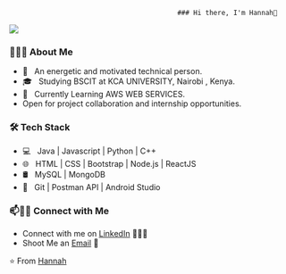                                               ### Hi there, I'm Hannah👋

<!--
**hannah njeri** is a ✨ _special_ ✨ repository because its `README.md` (this file) appears on your GitHub profile.
Here are some ideas to get you started:
- 🔭 I’m currently working on ...
- 🌱 I’m currently learning ...
- 👯 I’m looking to collaborate on ...
- 🤔 I’m looking for help with ...
- 💬 Ask me about ...
- 📫 How to reach me: ...
- 😄 Pronouns: ...
- ⚡ Fun fact: ...
-->
<img src="https://img.shields.io/badge/Supported%20by-VSCode%20Power%20User%20%E2%86%92-gray.svg?colorA=655BE1&colorB=4F44D6&style=for-the-badge"/>
<h3> 👨🏻‍💻 About Me </h3>

- 🤔 &nbsp; An energetic and motivated technical person.
- 🎓 &nbsp; Studying BSCIT at KCA UNIVERSITY, Nairobi , Kenya.
- 🌱 &nbsp; Currently Learning AWS WEB SERVICES.
- Open for project collaboration and internship opportunities. 

<h3>🛠 Tech Stack</h3>

- 💻 &nbsp; Java | Javascript | Python | C++ 
- 🌐 &nbsp; HTML | CSS | Bootstrap | Node.js | ReactJS
- 🛢 &nbsp; MySQL | MongoDB
- 🔧 &nbsp; Git | Postman API | Android Studio




### 📫🤝🏻 Connect with Me

 - Connect with me on [LinkedIn](https://www.linkedin.com/in/hannah-njeri-764892139/) 👨🏻‍💻
 - Shoot Me an [Email](chegehannah45@gmail.com) 💌




 ⭐️ From [Hannah](https://github.com/[HannahChege/])
 
